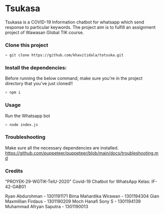 # Tsukasa
 Tsukasa is a COVID-19 Information chatbot for whatsapp which send response to particular keywords. The project aim is to fulfill an assignment project of Wawasan Global TIK course.

### Clone this project

```bash
> git clone https://github.com/khavitidala/totsuka.git
```
### Install the dependencies:
Before running the below command, make sure you're in the project directory that
you've just cloned!!

```bash
> npm i
```

### Usage
Run the Whatsapp bot

```bash
> node index.js
```

### Troubleshooting
Make sure all the necessary dependencies are installed.
https://github.com/puppeteer/puppeteer/blob/main/docs/troubleshooting.md


### Credits
 "PROYEK-29-WGTIK-TelU-2020"
Covid-19 Chatbot for WhatsApp
Kelas: IF-42-GAB01

Ryan Abdurohman - 1301191171
Bima Mahardika Wirawan - 1301194304
Gian Maxmillian Firdaus - 1301190209
Moch Hanafi Sony S - 1301194139
Muhammad Afryan Saputra - 1301190013
